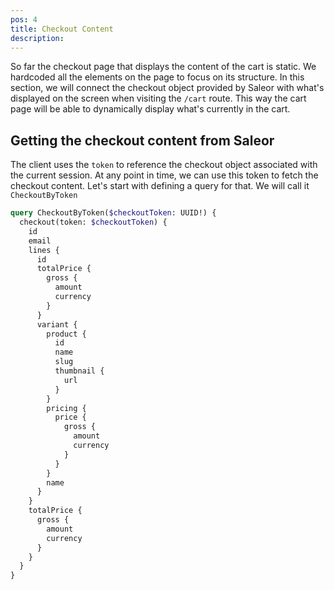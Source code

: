 ```yaml
---
pos: 4
title: Checkout Content
description: 
---
```


So far the checkout page that displays the content of the cart is static. We hardcoded all the elements on the page to focus on its structure. In this section, we will connect the checkout object provided by Saleor with what's displayed on the screen when visiting the `/cart` route. This way the cart page will be able to dynamically display what's currently in the cart.

## Getting the checkout content from Saleor 

The client uses the `token` to reference the checkout object associated with the current session. At any point in time, we can use this token to fetch the checkout content. Let's start with defining a query for that. We will call it `CheckoutByToken`

```graphql
query CheckoutByToken($checkoutToken: UUID!) {
  checkout(token: $checkoutToken) {
    id
    email
    lines {
      id
      totalPrice {
        gross {
          amount
          currency
        }
      }
      variant {
        product {
          id
          name
          slug
          thumbnail {
            url
          }
        }
        pricing {
          price {
            gross {
              amount
              currency
            }
          }
        }
        name
      }
    }
    totalPrice {
      gross {
        amount
        currency
      }
    }
  }
}
```

